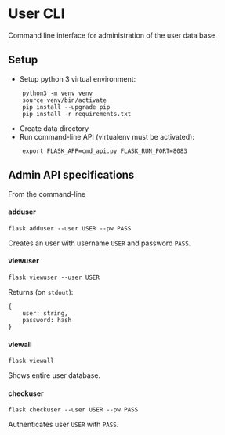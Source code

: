 # User CLI

Command line interface for administration of the user data base.

## Setup

* Setup python 3 virtual environment:

```
    python3 -m venv venv
    source venv/bin/activate
    pip install --upgrade pip
    pip install -r requirements.txt
```

* Create data directory
* Run command-line API (virtualenv must be activated):

```
    export FLASK_APP=cmd_api.py FLASK_RUN_PORT=8083
```

## Admin API specifications

From the command-line

#### adduser

    flask adduser --user USER --pw PASS

Creates an user with username `USER` and password `PASS`.

#### viewuser

    flask viewuser --user USER

Returns (on `stdout`):
```
{
    user: string,
    password: hash
}
```

#### viewall

    flask viewall

Shows entire user database.

#### checkuser

    flask checkuser --user USER --pw PASS

Authenticates user `USER` with `PASS`.
